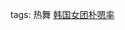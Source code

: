  tags: 热舞
[韩国女团朴嗯率](https://www.canva.cn/design/DAFQdKH-L_Y/Kgrq5E_U-JeTZBBEg7Zh1w/watch?utm_content=DAFQdKH-L_Y&utm_campaign=designshare&utm_medium=link&utm_source=publishsharelink)
